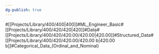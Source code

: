 ```yaml
---
dg-publish: true
---
```

#[[Projects/Library/400/400\|400]]#ML_Engineer_Basic#[[Projects/Library/400/420/420\|420]]#Data#[[Projects/Library/400/420/420.00/420.00\|420.00]]#Structured_Data#[[Projects/Library/400/420/420.00/420.00 b\|420.00 b]]#Categorical_Data_(Ordinal_and_Nominal)



